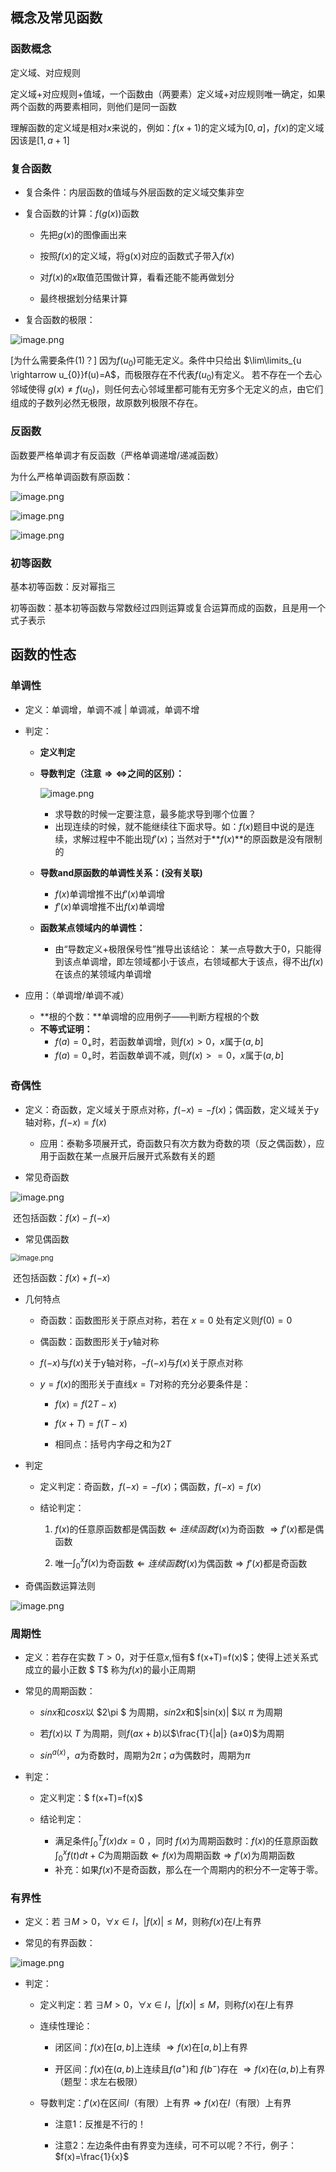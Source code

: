 ## 概念及常见函数

### 函数概念

定义域、对应规则

定义域+对应规则+值域，一个函数由（两要素）定义域+对应规则唯一确定，如果两个函数的两要素相同，则他们是同一函数

理解函数的定义域是相对$x$来说的，例如：$f(x+1)$的定义域为$[0,a]$，$f(x)$的定义域因该是$[1,a+1]$

### 复合函数

- 复合条件：内层函数的值域与外层函数的定义域交集非空

- 复合函数的计算：$f(g(x))$函数

    - 先把$g(x)$的图像画出来

    - 按照$f(x)$的定义域，将g(x)对应的函数式子带入$f(x)$

    - 对$f(x)$的$x$取值范围做计算，看看还能不能再做划分

    - 最终根据划分结果计算

- 复合函数的极限：

![image.png](https://cdn.jsdelivr.net/gh/soft-air/HigherMathematics@main/2.function/image/202402252316524.png)

[为什么需要条件(1)？]
因为$f(u_{0})$可能无定义。条件中只给出 $\lim\limits_{u \rightarrow u_{0}}f(u)=A$，而极限存在不代表$f(u_{0})$有定义。
若不存在一个去心邻域使得 $g(x)\neq f(u_{0})$，则任何去心邻域里都可能有无穷多个无定义的点，由它们组成的子数列必然无极限，故原数列极限不存在。

### 反函数

函数要严格单调才有反函数（严格单调递增/递减函数）

为什么严格单调函数有原函数：

![image.png](https://cdn.jsdelivr.net/gh/soft-air/HigherMathematics@main/2.function/image/202402252316525.png)

![image.png](https://cdn.jsdelivr.net/gh/soft-air/HigherMathematics@main/2.function/image/202402252316527.png)

![image.png](https://cdn.jsdelivr.net/gh/soft-air/HigherMathematics@main/2.function/image/202402252316528.png)

### 初等函数

基本初等函数：反对幂指三

初等函数：基本初等函数与常数经过四则运算或复合运算而成的函数，且是用一个式子表示

## 函数的性态

### 单调性

- 定义：单调增，单调不减 | 单调减，单调不增

- 判定：

  - **定义判定**

  - **导数判定（注意$\Rightarrow  \Leftrightarrow$之间的区别）：**

    ![image.png](https://cdn.jsdelivr.net/gh/soft-air/HigherMathematics@main/2.function/image/202402252316529.png)

    - 求导数的时候一定要注意，最多能求导到哪个位置？
    - 出现连续的时候，就不能继续往下面求导。如：$f(x)$题目中说的是连续，求解过程中不能出现$f'(x)$；当然对于**$f(x)$**的原函数是没有限制的

  - **导数and原函数的单调性关系：(没有关联)**

    - $f(x)$单调增推不出$f'(x)$单调增
    - $f'(x)$单调增推不出$f(x)$单调增

  - **函数某点领域内的单调性：**

    - 由“导数定义+极限保号性”推导出该结论：
      某一点导数大于0，只能得到该点单调增，即左领域都小于该点，右领域都大于该点，得不出$f(x)$在该点的某领域内单调增

- 应用：（单调增/单调不减）
  - **根的个数：**单调增的应用例子——判断方程根的个数
  - **不等式证明：**
    - $f(a) = 0_+$时，若函数单调增，则$f(x)>0$，$x$属于$(a,b]$
    - $f(a) = 0_+$时，若函数单调不减，则$f(x)>=0$，$x$属于$(a,b]$

### 奇偶性

- 定义：奇函数，定义域关于原点对称，$f(-x)=-f(x)$；偶函数，定义域关于y轴对称，$f(-x)=f(x)$

    - 应用：泰勒多项展开式，奇函数只有次方数为奇数的项（反之偶函数），应用于函数在某一点展开后展开式系数有关的题

- 常见奇函数

![image.png](https://cdn.jsdelivr.net/gh/soft-air/HigherMathematics@main/2.function/image/202402252316530.png)

​															还包括函数：$f(x)-f(-x)$

- 常见偶函数

<img src="https://cdn.jsdelivr.net/gh/soft-air/HigherMathematics@main/2.function/image/202402252316531.png" alt="image.png" style="zoom:80%;" />

​															还包括函数：$f(x)+f(-x)$

- 几何特点

    - 奇函数：函数图形关于原点对称，若在 $x=0$ 处有定义则$f(0)=0$

    - 偶函数：函数图形关于$y$轴对称

    - $f(-x)$与$f(x)$关于y轴对称，$-f(-x)$与$f(x)$关于原点对称

    - $y = f(x)$的图形关于直线$x=T$对称的充分必要条件是：

        - $f(x)=f(2T-x)$

        - $f(x+T)=f(T-x)$

        - 相同点：括号内字母之和为$2T$

- 判定

    - 定义判定：奇函数，$f(-x)=-f(x)$；偶函数，$f(-x)=f(x)$

    - 结论判定：

        1. $f(x)$的任意原函数都是偶函数$\Leftarrow 连续函数f(x)$为奇函数 $\Rightarrow f'(x)$都是偶函数

        2. 唯一$\int_{0}^{x} f(x)$为奇函数$\Leftarrow 连续函数f(x)$为偶函数$\Rightarrow f'(x)$都是奇函数

- 奇偶函数运算法则

![image.png](https://cdn.jsdelivr.net/gh/soft-air/HigherMathematics@main/2.function/image/202402252316532.png)

### 周期性

- 定义：若存在实数 $T>0$，对于任意$x$,恒有$ f(x+T)=f(x)$；使得上述关系式成立的最小正数 $ T$ 称为$f(x)$的最小正周期

- 常见的周期函数：

    - $sinx$和$cosx$以 $2\pi $ 为周期，$sin 2x$和$|sin(x)| $以 $\pi$ 为周期

    - 若$f(x)$以 $T$ 为周期，则$f(ax+b)$以$\frac{T}{|a|} (a≠0)$为周期

    - $sin^{a(x)}$，$a$为奇数时，周期为$2\pi$；$a$为偶数时，周期为$\pi$

- 判定：

    - 定义判定：$ f(x+T)=f(x)$

    - 结论判定：
      - 满足条件$\int_{0}^{T} f(x)dx = 0$ ，同时 $f(x)$为周期函数时：$f(x)$的任意原函数$\int_{0}^{x}f(t)dt + C$为周期函数$\Leftarrow f(x)$为周期函数$\Rightarrow f'(x)$为周期函数
      - 补充：如果$f(x)$不是奇函数，那么在一个周期内的积分不一定等于零。
    

### 有界性

- 定义：若 $\exists M>0，\forall x \in I，|f(x)|\leq M$，则称$f(x)$在$I$上有界

- 常见的有界函数：

![image.png](https://cdn.jsdelivr.net/gh/soft-air/HigherMathematics@main/2.function/image/202402252316533.png)

- 判定：

    - 定义判定：若 $\exists M>0，\forall x \in I，|f(x)|\leq M$，则称$f(x)$在$I$上有界

    - 连续性理论：

        - 闭区间：$f(x)$在$[a,b]$上连续 $\Rightarrow f(x)$在$[a,b]$上有界

        - 开区间：$f(x)$在$(a,b)$上连续且$f(a^{+})$和 $f(b^{-})$存在 $\Rightarrow f(x)$在$(a,b)$上有界（题型：求左右极限）

    - 导数判定：$f'(x)$在区间$I$（有限）上有界$\Rightarrow f(x)$在$I$（有限）上有界

        - 注意1：反推是不行的！

        - 注意2：左边条件由有界变为连续，可不可以呢？不行，例子：$f(x)=\frac{1}{x}$
